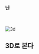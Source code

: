 
<br><br><br><br><br><br>

### 난
<br><br>
![3d](https://i.postimg.cc/N05vpyvs/efc419cbff734189856dd1ab08b0ec1c-1563358370.jpg)


## 3D로 본다

<br><br><br><br><br><br><br><br><br>

<script src="https://utteranc.es/client.js"
        repo="anjun206/anjun206.github.io"
        issue-term="pathname"
        label="💬 utterances"
        theme="github-light"
        crossorigin="anonymous"
        async>
</script>
